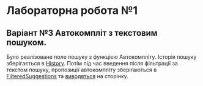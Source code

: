 # Лабораторна робота №1
## Варіант №3 Автокомпліт з текстовим пошуком.

Було реалізоване поле пошуку з функцією Автокомпліту. Історія пошуку зберігається в [History](https://github.com/VoinarovytchVadym/Component-oriented-programming/blob/main/lab-1/src/components/header/Header.jsx#L5). Потім під час введення після фільтрації за текстом пошуку, пропозиції автокомпліту зберігаються в [FilteredSuggestions](https://github.com/VoinarovytchVadym/Component-oriented-programming/blob/main/lab-1/src/components/header/Header.jsx#L6) та [виводяться](https://github.com/VoinarovytchVadym/Component-oriented-programming/blob/main/lab-1/src/components/header/Header.jsx#L61-L73) на сторінку.
